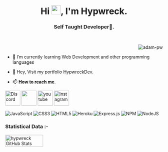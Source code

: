 <h1 align="center">Hi <img src="https://media.giphy.com/media/hvRJCLFzcasrR4ia7z/giphy.gif" width="29px">, I'm Hypwreck.</h1>
<h3 align="center">Self Taught Developer🌟.</h3>

<br>

<p><img align="right" src="https://github.com/Adam-pw/Adam-pw/blob/main/animation_500_kxa883sd.gif" alt="adam-pw" /></p>

<br>

- 🌱 I’m currently learning Web Development and other programming languages

- 🌟 Hey, Visit my portfolio [HypwreckDev](https://hypwreckdev.000webhostapp.com/index.html).

- 📫 [**How to reach me**](hypwreck@gmail.com).


<a href="https://discord.gg/93tZ7Vtcs8"><img width="48" height="48" src="https://github.com/dheereshagrwal/colored-icons/blob/master/svg/discord.svg" alt="Discord"></a>
<a href="https://open.spotify.com/user/31ymaua7ana52k2weyuceiwdx5ga?si=f499c133db5140f4&nd=1"><img height="48" width="48" src="https://github.com/dheereshagrwal/colored-icons/blob/master/svg/spotify.svg" alt="" /></a>
<a href="https://www.youtube.com/channel/UCxLLUfZ-CXEgsJpZOe8pSPA"><img src="https://github.com/dheereshagrwal/colored-icons/blob/master/images/youtube.png" alt="youtube" height="48" width="48"></a>
<a href="https://www.instagram.com/hypwreck/"><img src="https://github.com/dheereshagrwal/colored-icons/blob/master/svg/instagram.svg" alt="instagram" height="48" width="48"></a>

![JavaScript](https://img.shields.io/badge/javascript-%23323330.svg?style=for-the-badge&logo=javascript&logoColor=%23F7DF1E)
![CSS3](https://img.shields.io/badge/css3-%231572B6.svg?style=for-the-badge&logo=css3&logoColor=white)
![HTML5](https://img.shields.io/badge/html5-%23E34F26.svg?style=for-the-badge&logo=html5&logoColor=white)
![Heroku](https://img.shields.io/badge/heroku-%23430098.svg?style=for-the-badge&logo=heroku&logoColor=white) 
![Express.js](https://img.shields.io/badge/express.js-%23404d59.svg?style=for-the-badge&logo=express&logoColor=%2361DAFB) 
![NPM](https://img.shields.io/badge/NPM-%23000000.svg?style=for-the-badge&logo=npm&logoColor=white) 
![NodeJS](https://img.shields.io/badge/node.js-6DA55F?style=for-the-badge&logo=node.js&logoColor=white)


<h3>Statistical Data :-</h3>
<div style="display:flex;">
<img width="49%" src="https://github-readme-stats.vercel.app/api?username=hypwreck&show_icons=true&theme=dark&bg_color=161c1c&hide_border=true&icon_color=00ff99&title_color=00ff99&border_radius=16" alt="hypwreck GitHub Stats">
<span style="display:inline-block;width:2%"></span>


<!---
Hypwreck/Hypwreck is a ✨ special ✨ repository because its `README.md` (this file) appears on your GitHub profile.
You can click the Preview link to take a look at your changes.
--->
